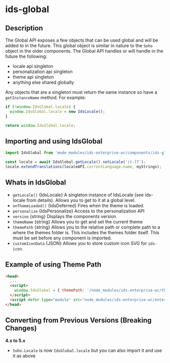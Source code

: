 # ids-global

## Description

The Global API exposes a few objects that can be used global and will be added to in the future. This global object is similar in nature to the `Soho` object in the older components. The Global API handles or will handle in the future the following:

- locale api singleton
- personalization api singleton
- theme api singleton
- anything else shared globally

Any objects that are a singleton must return the same instance so have a `getInstanceName` method. For example:

```js
if (!window.IdsGlobal.locale) {
  window.IdsGlobal.locale = new IdsLocale();
}

return window.IdsGlobal.locale;
```

## Importing and using IdsGlobal

```js
import IdsGlobal from 'mode_modules/ids-enterprise-wc/components/ids-global/ids-global';

const locale = await IdsGlobal.getLocale().setLocale('it-lT');
locale.extendTranslations(localeAPI.currentLanguage.name, myStrings);
```

## Whats in IdsGlobal

- `getLocale()` {IdsLocale} A singleton instance of IdsLocale (see ids-locale from details). Allows you to get to it at a global level.
- `onThemeLoaded()` {IdsDeferred} Fires when the theme is loaded.
- `personalize` {IdsPersonalize} Access to the personalization API
- `version` {string} Displays the components version
- `themeName` {string} Allows you to get and set the current theme
- `themePath` {string} Allows you to the relative path or complete path to a where the themes folder is. This includes the themes folder itself. This must be set before any component is imported.
- `customIconData` {JSON} Allows you to store custom icon SVG for `ids-icon`.

## Example of using Theme Path

```html
<head>
  ...
  <script>
    window.IdsGlobal = { themePath: '/node_modules/ids-enterprise-wc/themes/' };
  </script>
  <script defer type="module" src="node_modules/ids-enterprise-wc/enterprise-wc.js"></script>
</head>
```

## Converting from Previous Versions (Breaking Changes)

**4.x to 5.x**

- `Soho.Locale` is now `IdsGlobal.locale` but you can also import it and use it as above
